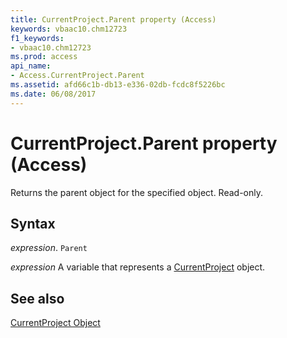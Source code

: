 ```yaml
---
title: CurrentProject.Parent property (Access)
keywords: vbaac10.chm12723
f1_keywords:
- vbaac10.chm12723
ms.prod: access
api_name:
- Access.CurrentProject.Parent
ms.assetid: afd66c1b-db13-e336-02db-fcdc8f5226bc
ms.date: 06/08/2017
---
```



# CurrentProject.Parent property (Access)

Returns the parent object for the specified object. Read-only.


## Syntax

_expression_. `Parent`

_expression_ A variable that represents a [CurrentProject](Access.CurrentProject.md) object.


## See also


[CurrentProject Object](Access.CurrentProject.md)

